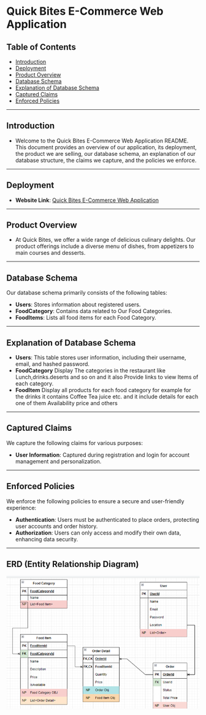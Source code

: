 # Quick Bites E-Commerce Web Application 

## Table of Contents
- [Introduction](#introduction)
- [Deployment](#deployment)
- [Product Overview](#product-overview)
- [Database Schema](#database-schema)
- [Explanation of Database Schema](#explanation-of-database-schema)
- [Captured Claims](#captured-claims)
- [Enforced Policies](#enforced-policies)

---

## Introduction

+ Welcome to the Quick Bites E-Commerce Web Application README. This document provides an overview of our application, its deployment, the product we are selling, our database schema, an explanation of our database structure, the claims we capture, and the policies we enforce.

---

## Deployment

- **Website Link**: [Quick Bites E-Commerce Web Application](https://quickbitesapp.azurewebsites.net/)

---

## Product Overview

+ At Quick Bites, we offer a wide range of delicious culinary delights. Our product offerings include a diverse menu of dishes, from appetizers to main courses and desserts.

---

## Database Schema

Our database schema primarily consists of the following tables:

- **Users**: Stores information about registered users.
- **FoodCategory**: Contains data related to Our Food Categories.
- **FoodItems**: Lists all food items for each Food Category.


---

## Explanation of Database Schema

- **Users**: This table stores user information, including their username, email, and hashed password.
- **FoodCategory** Display The categories in the restaurant like Lunch,drinks.deserts and so on and it also Provide links to view Items of each category.
- **FoodItem** Display all products for each food category for example for the drinks it contains Coffee Tea juice etc. and it include details for each one of them Availability price and others 

---

## Captured Claims

We capture the following claims for various purposes:

- **User Information**: Captured during registration and login for account management and personalization.


---

## Enforced Policies

We enforce the following policies to ensure a secure and user-friendly experience:

- **Authentication**: Users must be authenticated to place orders, protecting user accounts and order history.
- **Authorization**: Users can only access and modify their own data, enhancing data security.

---

## ERD (Entity Relationship Diagram)
![ER diagram](./ERD.png)


